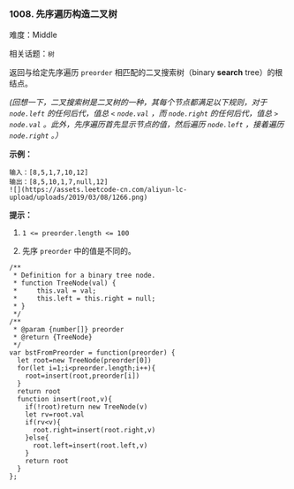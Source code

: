 ### 1008. 先序遍历构造二叉树

难度：Middle

相关话题：`树`

返回与给定先序遍历 `preorder`  相匹配的二叉搜索树（binary **search**  tree）的根结点。



*(回想一下，二叉搜索树是二叉树的一种，其每个节点都满足以下规则，对于 `node.left` 的任何后代，值总  `<`   `node.val` ，而  `node.right`  的任何后代，值总  `>`   `node.val` 。此外，先序遍历首先显示节点的值，然后遍历  `node.left` ，接着遍历  `node.right` 。）* 







**示例：** 



```
输入：[8,5,1,7,10,12]
输出：[8,5,10,1,7,null,12]
![](https://assets.leetcode-cn.com/aliyun-lc-upload/uploads/2019/03/08/1266.png)
```






**提示：** 




1.  `1 <= preorder.length <= 100` 

2. 先序 `preorder` 中的值是不同的。




```
/**
 * Definition for a binary tree node.
 * function TreeNode(val) {
 *     this.val = val;
 *     this.left = this.right = null;
 * }
 */
/**
 * @param {number[]} preorder
 * @return {TreeNode}
 */
var bstFromPreorder = function(preorder) {
  let root=new TreeNode(preorder[0])
  for(let i=1;i<preorder.length;i++){
    root=insert(root,preorder[i])
  }
  return root
  function insert(root,v){
    if(!root)return new TreeNode(v)
    let rv=root.val
    if(rv<v){
      root.right=insert(root.right,v)
    }else{
      root.left=insert(root.left,v)
    }
    return root
  }
};
```

